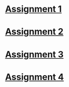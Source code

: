 **[Assignment 1](assignment-1/assignment1.md)**
=======
# **[Assignment 2](assignment-2/cnn.md)**

# **[Assignment 3](assignment-3/gans.md)**

# **[Assignment 4](assignment-4/sirens.md)**

